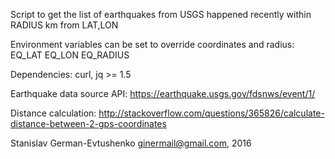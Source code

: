 Script to get the list of earthquakes from USGS happened recently within RADIUS km from LAT,LON

Environment variables can be set to override coordinates and radius:
  EQ_LAT
  EQ_LON
  EQ_RADIUS

Dependencies: curl, jq >= 1.5

Earthquake data source API:
  https://earthquake.usgs.gov/fdsnws/event/1/

Distance calculation:
  http://stackoverflow.com/questions/365826/calculate-distance-between-2-gps-coordinates

Stanislav German-Evtushenko <ginermail@gmail.com>, 2016 
